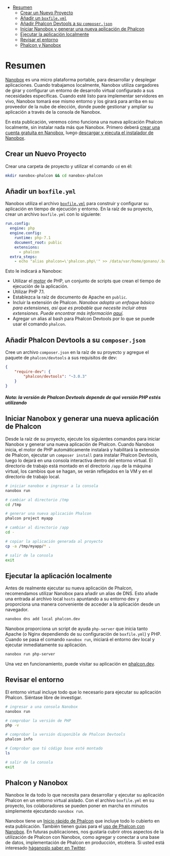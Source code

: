 <div class='article-menu'>
  <ul>
    <li>
      <a href="#overview">Resumen</a> <ul>
        <li>
          <a href="#create-project">Crear un Nuevo Proyecto</a>
        </li>
        <li>
          <a href="#boxfile-yml">Añadir un <code>boxfile.yml</code></a>
        </li>
        <li>
          <a href="#add-devtools">Añadir Phalcon Devtools a su <code>composer.json</code></a>
        </li>
        <li>
          <a href="#new-phalcon-app">Iniciar Nanobox y generar una nueva aplicación de Phalcon</a>
        </li>
        <li>
          <a href="#run-app">Ejecutar la aplicación localmente</a>
        </li>
        <li>
          <a href="#environment">Revisar el entorno</a>
        </li>
        <li>
          <a href="#conclusion">Phalcon y Nanobox</a>
        </li>
      </ul>
    </li>
  </ul>
</div>

<a name='overview'></a>

# Resumen

[Nanobox](https://nanobox.io) es una micro plataforma portable, para desarrollar y desplegar aplicaciones. Cuando trabajamos localmente, Nanobox utiliza cargadores de girar y configurar un entorno de desarrollo virtual configurado a sus necesidades específicas. Cuando esté listo para implementar servidores en vivo, Nanobox tomará ese mismo entorno y los girará para arriba en su proveedor de la nube de elección, donde puede gestionar y ampliar su aplicación a través de la consola de Nanobox.

En esta publicación, veremos cómo funciona una nueva aplicación Phalcon localmente, sin instalar nada más que Nanobox. Primero deberá [crear una cuenta gratuita en Nanobox](https://dashboard.nanobox.io/users/register), luego [descargar y ejecuta el instalador de Nanobox](https://dashboard.nanobox.io/download).

<a name='create-project'></a>

## Crear un Nuevo Proyecto

Crear una carpeta de proyecto y utilizar el comando `cd` en él:

```bash
mkdir nanobox-phalcon && cd nanobox-phalcon
```

<a name='boxfile-yml'></a>

## Añadir un `boxfile.yml`

Nanobox utiliza el archivo [`boxfile.yml`](https://docs.nanobox.io/boxfile/) para construir y configurar su aplicación en tiempo de ejecución y entorno. En la raíz de su proyecto, crear un archivo `boxfile.yml` con lo siguiente:

```yaml
run.config:
  engine: php
  engine.config:
    runtime: php-7.1
    document_root: public
    extensions:
      - phalcon
  extra_steps:
    - echo "alias phalcon=\'phalcon.php\'" >> /data/var/home/gonano/.bashrc
```

Esto le indicará a Nanobox:

- Utilizar el [motor](https://docs.nanobox.io/engines/) de PHP, un conjunto de scripts que crean el tiempo de ejecución de la aplicación.
- Utilizar PHP 7.1.
- Establezca la raíz de documento de Apache en `public`.
- Incluir la extensión de Phalcon. *Nanobox adopta un enfoque básico para extensiones, así que es probable que necesite incluir otras extensiones. Puede encontrar más información [aquí](https://guides.nanobox.io/php/phalcon/php-extensions/).*
- Agregar un alias al bash para Phalcon Devtools por lo que se puede usar el comando `phalcon`.

<a name='add-devtools'></a>

## Añadir Phalcon Devtools a su `composer.json`

Cree un archivo `composer.json` en la raíz de su proyecto y agregue el paquete de `phalcon/devtools` a sus requisitos de dev:

```json
{
    "require-dev": {
        "phalcon/devtools": "~3.0.3"
    }
}
```

<h5 class='alert alert-warning'><strong>Nota</strong>: la versión de Phalcon Devtools depende de qué versión PHP estés utilizando </h5>

<a name='new-phalcon-app'></a>

## Iniciar Nanobox y generar una nueva aplicación de Phalcon

Desde la raíz de su proyecto, ejecute los siguientes comandos para iniciar Nanobox y generar una nueva aplicación de Phalcon. Cuando Nanobox inicia, el motor de PHP automáticamente instalará y habilitará la extensión de Phalcon, ejecutar un `composer install` para instalar Phalcon Devtools, luego lo dejará en una consola interactiva dentro del entorno virtual. El directorio de trabajo está montado en el directorio `/app` de la máquina virtual, los cambios que se hagan, se verán reflejados en la VM y en el directorio de trabajo local.

```bash
# iniciar nanobox e ingresar a la consola
nanobox run

# cambiar al directorio /tmp
cd /tmp

# generar una nueva aplicación Phalcon
phalcon project myapp

# cambiar al directorio /app
cd -

# copiar la aplicación generada al proyecto
cp -a /tmp/myapp/* .

# salir de la consola
exit
```

<a name='run-app'></a>

## Ejecutar la aplicación localmente

Antes de realmente ejecutar su nueva aplicación de Phalcon, recomendamos utilizar Nanobox para añadir un alias de DNS. Esto añade una entrada al archivo local `hosts` apuntando a su entorno dev y proporciona una manera conveniente de acceder a la aplicación desde un navegador.

```bash
nanobox dns add local phalcon.dev
```

Nanobox proporciona un script de ayuda `php-server` que inicia tanto Apache (o Nginx dependiendo de su configuración de `boxfile.yml`) y PHP. Cuando se pasa el comando `nanobox run`, iniciará el entorno dev local y ejecutar inmediatamente su aplicación.

```bash
nanobox run php-server
```

Una vez en funcionamiento, puede visitar su aplicación en [phalcon.dev](http://phalcon.dev).

<a name='environment'></a>

## Revisar el entorno

El entorno virtual incluye todo que lo necesario para ejecutar su aplicación Phalcon. Siéntase libre de investigar.

```bash
# ingresar a una consola Nanobox
nanobox run

# comprobar la versión de PHP
php -v

# comprobar la versión disponible de Phalcon Devtools
phalcon info

# Comprobar que tú código base esté montado
ls

# salir de la consola
exit
```

<a name='conclusion'></a>

## Phalcon y Nanobox

Nanobox le da todo lo que necesita para desarrollar y ejecutar su aplicación Phalcon en un entorno virtual aislado. Con el archivo `boxfile.yml` en su proyecto, los colaboradores se pueden poner en marcha en minutos simplemente ejecutando `nanobox run`.

Nanobox tiene un [Inicio rápido de Phalcon](https://github.com/nanobox-quickstarts/nanobox-phalcon) que incluye todo lo cubierto en esta publicación. También tienen guías para el [uso de Phalcon con Nanobox](https://guides.nanobox.io/php/phalcon/). En futuras publicaciones, nos gustaría cubrir otros aspectos de la utilización de Phalcon con Nanobox, como agregar y conectar a una base de datos, implementación de Phalcon en producción, etcétera. Si usted está interesado [háganoslo saber en Twitter](http://twitter.com/nanobox_io).